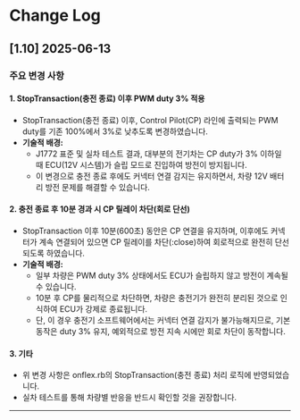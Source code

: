 # Change Log

## [1.10] 2025-06-13

### 주요 변경 사항

#### 1. StopTransaction(충전 종료) 이후 PWM duty 3% 적용
- StopTransaction(충전 종료) 이후, Control Pilot(CP) 라인에 출력되는 PWM duty를 기존 100%에서 3%로 낮추도록 변경하였습니다.
- **기술적 배경:**
  - J1772 표준 및 실차 테스트 결과, 대부분의 전기차는 CP duty가 3% 이하일 때 ECU(12V 시스템)가 슬립 모드로 진입하여 방전이 방지됩니다.
  - 이 변경으로 충전 종료 후에도 커넥터 연결 감지는 유지하면서, 차량 12V 배터리 방전 문제를 해결할 수 있습니다.

#### 2. 충전 종료 후 10분 경과 시 CP 릴레이 차단(회로 단선)
- StopTransaction 이후 10분(600초) 동안은 CP 연결을 유지하며, 이후에도 커넥터가 계속 연결되어 있으면 CP 릴레이를 차단(:close)하여 회로적으로 완전히 단선되도록 하였습니다.
- **기술적 배경:**
  - 일부 차량은 PWM duty 3% 상태에서도 ECU가 슬립하지 않고 방전이 계속될 수 있습니다.
  - 10분 후 CP를 물리적으로 차단하면, 차량은 충전기가 완전히 분리된 것으로 인식하여 ECU가 강제로 종료됩니다.
  - 단, 이 경우 충전기 소프트웨어에서는 커넥터 연결 감지가 불가능해지므로, 기본 동작은 duty 3% 유지, 예외적으로 방전 지속 시에만 회로 차단이 동작합니다.

#### 3. 기타
- 위 변경 사항은 onflex.rb의 StopTransaction(충전 종료) 처리 로직에 반영되었습니다.
- 실차 테스트를 통해 차량별 반응을 반드시 확인할 것을 권장합니다.

--- 